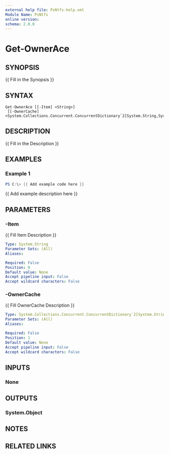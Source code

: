 ```yaml
---
external help file: PsNtfs-help.xml
Module Name: PsNtfs
online version:
schema: 2.0.0
---
```


# Get-OwnerAce

## SYNOPSIS
{{ Fill in the Synopsis }}

## SYNTAX

```
Get-OwnerAce [[-Item] <String>]
 [[-OwnerCache] <System.Collections.Concurrent.ConcurrentDictionary`2[System.String,System.Management.Automation.PSObject]>]
```

## DESCRIPTION
{{ Fill in the Description }}

## EXAMPLES

### Example 1
```powershell
PS C:\> {{ Add example code here }}
```

{{ Add example description here }}

## PARAMETERS

### -Item
{{ Fill Item Description }}

```yaml
Type: System.String
Parameter Sets: (All)
Aliases:

Required: False
Position: 0
Default value: None
Accept pipeline input: False
Accept wildcard characters: False
```

### -OwnerCache
{{ Fill OwnerCache Description }}

```yaml
Type: System.Collections.Concurrent.ConcurrentDictionary`2[System.String,System.Management.Automation.PSObject]
Parameter Sets: (All)
Aliases:

Required: False
Position: 1
Default value: None
Accept pipeline input: False
Accept wildcard characters: False
```

## INPUTS

### None

## OUTPUTS

### System.Object
## NOTES

## RELATED LINKS
